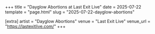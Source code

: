 +++
title = "Dayglow Abortions at Last Exit Live"
date = 2025-07-22
template = "page.html"
slug = "2025-07-22-dayglow-abortions"

[extra]
artist = "Dayglow Abortions"
venue = "Last Exit Live"
venue_url = "https://lastexitlive.com/"
+++
